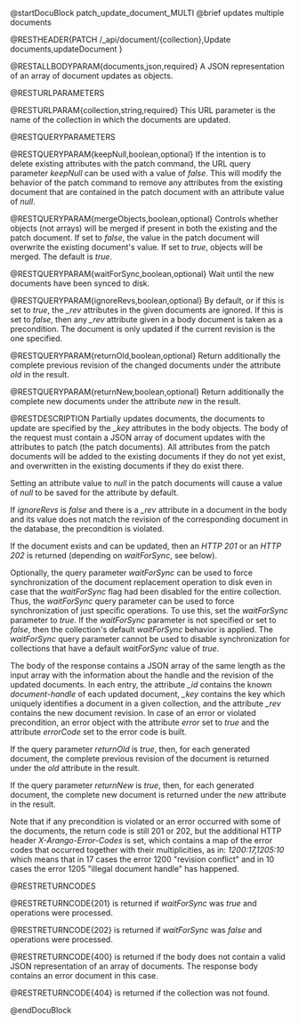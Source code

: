 
@startDocuBlock patch_update_document_MULTI
@brief updates multiple documents

@RESTHEADER{PATCH /_api/document/{collection},Update documents,updateDocument }

@RESTALLBODYPARAM{documents,json,required}
A JSON representation of an array of document updates as objects.

@RESTURLPARAMETERS

@RESTURLPARAM{collection,string,required}
This URL parameter is the name of the collection in which the
documents are updated.

@RESTQUERYPARAMETERS

@RESTQUERYPARAM{keepNull,boolean,optional}
If the intention is to delete existing attributes with the patch
command, the URL query parameter *keepNull* can be used with a value
of *false*. This will modify the behavior of the patch command to
remove any attributes from the existing document that are contained
in the patch document with an attribute value of *null*.

@RESTQUERYPARAM{mergeObjects,boolean,optional}
Controls whether objects (not arrays) will be merged if present in
both the existing and the patch document. If set to *false*, the
value in the patch document will overwrite the existing document's
value. If set to *true*, objects will be merged. The default is
*true*.

@RESTQUERYPARAM{waitForSync,boolean,optional}
Wait until the new documents have been synced to disk.

@RESTQUERYPARAM{ignoreRevs,boolean,optional}
By default, or if this is set to *true*, the *_rev* attributes in 
the given documents are ignored. If this is set to *false*, then
any *_rev* attribute given in a body document is taken as a
precondition. The document is only updated if the current revision
is the one specified.

@RESTQUERYPARAM{returnOld,boolean,optional}
Return additionally the complete previous revision of the changed 
documents under the attribute *old* in the result.

@RESTQUERYPARAM{returnNew,boolean,optional}
Return additionally the complete new documents under the attribute *new*
in the result.

@RESTDESCRIPTION
Partially updates documents, the documents to update are specified
by the *_key* attributes in the body objects. The body of the
request must contain a JSON array of document updates with the
attributes to patch (the patch documents). All attributes from the
patch documents will be added to the existing documents if they do
not yet exist, and overwritten in the existing documents if they do
exist there.

Setting an attribute value to *null* in the patch documents will cause a
value of *null* to be saved for the attribute by default.

If *ignoreRevs* is *false* and there is a *_rev* attribute in a
document in the body and its value does not match the revision of
the corresponding document in the database, the precondition is
violated.

If the document exists and can be updated, then an *HTTP 201* or
an *HTTP 202* is returned (depending on *waitForSync*, see below).

Optionally, the query parameter *waitForSync* can be used to force
synchronization of the document replacement operation to disk even in case
that the *waitForSync* flag had been disabled for the entire collection.
Thus, the *waitForSync* query parameter can be used to force synchronization
of just specific operations. To use this, set the *waitForSync* parameter
to *true*. If the *waitForSync* parameter is not specified or set to
*false*, then the collection's default *waitForSync* behavior is
applied. The *waitForSync* query parameter cannot be used to disable
synchronization for collections that have a default *waitForSync* value
of *true*.

The body of the response contains a JSON array of the same length
as the input array with the information about the handle and the
revision of the updated documents. In each entry, the attribute
*_id* contains the known *document-handle* of each updated document,
*_key* contains the key which uniquely identifies a document in a
given collection, and the attribute *_rev* contains the new document
revision. In case of an error or violated precondition, an error
object with the attribute *error* set to *true* and the attribute
*errorCode* set to the error code is built.

If the query parameter *returnOld* is *true*, then, for each
generated document, the complete previous revision of the document
is returned under the *old* attribute in the result.

If the query parameter *returnNew* is *true*, then, for each
generated document, the complete new document is returned under
the *new* attribute in the result.

Note that if any precondition is violated or an error occurred with
some of the documents, the return code is still 201 or 202, but
the additional HTTP header *X-Arango-Error-Codes* is set, which
contains a map of the error codes that occurred together with their
multiplicities, as in: *1200:17,1205:10* which means that in 17
cases the error 1200 "revision conflict" and in 10 cases the error
1205 "illegal document handle" has happened.

@RESTRETURNCODES

@RESTRETURNCODE{201}
is returned if *waitForSync* was *true* and operations were processed.

@RESTRETURNCODE{202}
is returned if *waitForSync* was *false* and operations were processed.

@RESTRETURNCODE{400}
is returned if the body does not contain a valid JSON representation
of an array of documents. The response body contains
an error document in this case.

@RESTRETURNCODE{404}
is returned if the collection was not found.

@endDocuBlock

